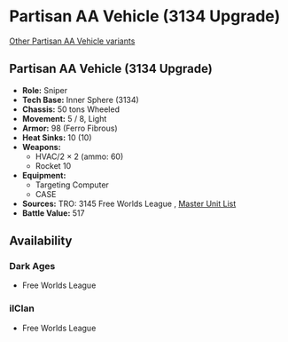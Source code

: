 # Partisan AA Vehicle (3134 Upgrade) 

[Other Partisan AA Vehicle variants](../partisan_aa_vehicle.md) 

## Partisan AA Vehicle (3134 Upgrade) 

- **Role:** Sniper 
- **Tech Base:** Inner Sphere (3134) 
- **Chassis:** 50 tons Wheeled 
- **Movement:** 5 / 8, Light 
- **Armor:** 98 (Ferro Fibrous) 
- **Heat Sinks:** 10 (10) 
- **Weapons:** 
  - HVAC/2 × 2 (ammo: 60) 
  - Rocket 10 
- **Equipment:** 
  - Targeting Computer 
  - CASE 
- **Sources:** TRO: 3145 Free Worlds League , [Master Unit List](http://masterunitlist.info/Unit/Details/6495) 
- **Battle Value:** 517 

## Availability 

### Dark Ages 

- Free Worlds League 

### ilClan 

- Free Worlds League 

